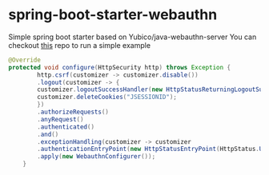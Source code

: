 # spring-boot-starter-webauthn
Simple spring boot starter based on Yubico/java-webauthn-server
You can checkout [this](https://github.com/mihaita-tinta/spring-boot-starter-webauthn-demo) repo to run a simple example

```java
@Override
protected void configure(HttpSecurity http) throws Exception {
        http.csrf(customizer -> customizer.disable())
        .logout(customizer -> {
        customizer.logoutSuccessHandler(new HttpStatusReturningLogoutSuccessHandler());
        customizer.deleteCookies("JSESSIONID");
        })
        .authorizeRequests()
        .anyRequest()
        .authenticated()
        .and()
        .exceptionHandling(customizer -> customizer
        .authenticationEntryPoint(new HttpStatusEntryPoint(HttpStatus.UNAUTHORIZED)))
        .apply(new WebauthnConfigurer());
    }
```
